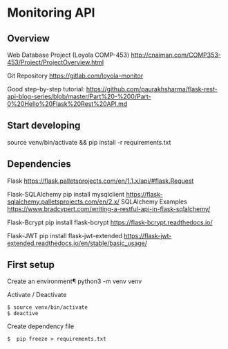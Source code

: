 # Monitoring API

## Overview
Web Database Project (Loyola COMP-453)
http://cnaiman.com/COMP353-453/Project/ProjectOverview.html

Git Repository
https://gitlab.com/loyola-monitor

Good step-by-step tutorial:
https://github.com/paurakhsharma/flask-rest-api-blog-series/blob/master/Part%20-%200/Part-0%20Hello%20Flask%20Rest%20API.md

## Start developing
source venv/bin/activate && pip install -r requirements.txt

## Dependencies
Flask
    https://flask.palletsprojects.com/en/1.1.x/api/#flask.Request
    
Flask-SQLAlchemy
    pip install mysqlclient 
    https://flask-sqlalchemy.palletsprojects.com/en/2.x/
    SQLAlchemy Examples
    https://www.bradcypert.com/writing-a-restful-api-in-flask-sqlalchemy/

Flask-Bcrypt
    pip install flask-bcrypt
    https://flask-bcrypt.readthedocs.io/
    
Flask-JWT
    pip install flask-jwt-extended
    https://flask-jwt-extended.readthedocs.io/en/stable/basic_usage/

## First setup
Create an environment¶
python3 -m venv venv

Activate / Deactivate
```
$ source venv/bin/activate
$ deactive
```

Create dependency file
```
$  pip freeze > requirements.txt
```
